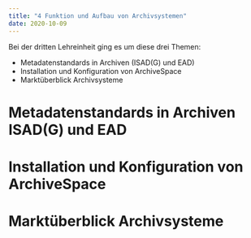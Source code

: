 ```yaml
---
title: "4 Funktion und Aufbau von Archivsystemen"
date: 2020-10-09
---
```



Bei der dritten Lehreinheit ging es um diese drei Themen:
* Metadatenstandards in Archiven (ISAD(G) und EAD)
* Installation und Konfiguration von ArchiveSpace
* Marktüberblick Archivsysteme

# Metadatenstandards in Archiven ISAD(G) und EAD


# Installation und Konfiguration von ArchiveSpace


# Marktüberblick Archivsysteme


